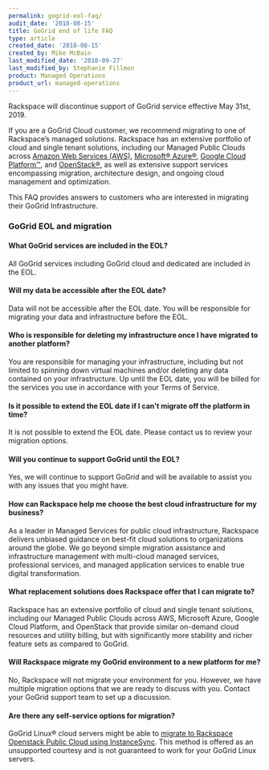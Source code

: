 ```yaml
---
permalink: gogrid-eol-faq/
audit_date: '2018-08-15'
title: GoGrid end of life FAQ
type: article
created_date: '2018-08-15'
created_by: Mike McBain
last_modified_date: '2018-09-27'
last_modified_by: Stephanie Fillmon
product: Managed Operations
product_url: managed-operations
---
```


Rackspace will discontinue support of GoGrid service effective May 31st, 2019.

If you are a GoGrid Cloud customer, we recommend migrating to one of
Rackspace’s managed solutions. Rackspace has an extensive portfolio of cloud
and single tenant solutions, including our Managed Public Clouds across
[Amazon Web Services (AWS)](https://www.rackspace.com/managed-aws), [Microsoft&reg; Azure&reg;](https://www.rackspace.com/microsoft/managed-azure-cloud), [Google Cloud Platform™](https://www.rackspace.com/managed-google-cloud), and
[OpenStack&reg;](https://www.rackspace.com/openstack/public), as well as extensive
support services encompassing migration, architecture design, and ongoing cloud
management and optimization.

This FAQ provides answers to customers who are interested in migrating
their GoGrid Infrastructure.

### GoGrid EOL and migration

#### What GoGrid services are included in the EOL?

All GoGrid services including GoGrid cloud and dedicated are included in the
EOL.

#### Will my data be accessible after the EOL date?

Data will not be accessible after the EOL date. You will be responsible for
migrating your data and infrastructure before the EOL.

#### Who is responsible for deleting my infrastructure once I have migrated to another platform?

You are responsible for managing your infrastructure, including but not
limited to spinning down virtual machines and/or deleting any data contained
on your infrastructure. Up until the EOL date, you will be billed for the
services you use in accordance with your Terms of Service.

#### Is it possible to extend the EOL date if I can't migrate off the platform in time?

It is not possible to extend the EOL date. Please contact us to review
your migration options.

#### Will you continue to support GoGrid until the EOL?

Yes, we will continue to support GoGrid and will be available to assist you
with any issues that you might have.

#### How can Rackspace help me choose the best cloud infrastructure for my business?

As a leader in Managed Services for public cloud infrastructure, Rackspace
delivers unbiased guidance on best-fit cloud solutions to organizations around
the globe. We go beyond simple migration assistance and infrastructure
management with multi-cloud managed services, professional services, and managed
application services to enable true digital transformation.

#### What replacement solutions does Rackspace offer that I can migrate to?

Rackspace has an extensive portfolio of cloud and single tenant solutions,
including our Managed Public Clouds across AWS, Microsoft Azure, Google Cloud
Platform, and OpenStack that provide similar on-demand cloud resources and
utility billing, but with significantly more stability and richer feature sets
as compared to GoGrid.

#### Will Rackspace migrate my GoGrid environment to a new platform for me?

No, Rackspace will not migrate your environment for you. However, we
have multiple migration options that we are ready to discuss with
you. Contact your GoGrid support team to set up a discussion.

#### Are there any self-service options for migration?

GoGrid Linux&reg; cloud servers might be able to [migrate to Rackspace Openstack Public Cloud using InstanceSync](https://support.rackspace.com/support/how-to/migrate-gogrid-cloud-servers-to-rackspace-cloud/). This method is offered as an unsupported courtesy and is not guaranteed to work for your GoGrid Linux servers.
